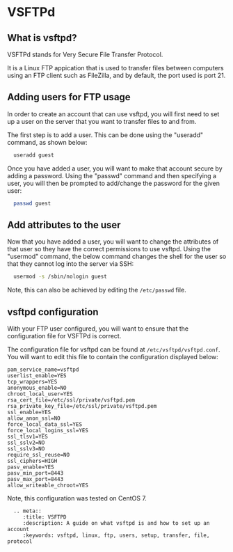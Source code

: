 # VSFTPd

## What is vsftpd?

VSFTPd stands for Very Secure File Transfer Protocol.

It is a Linux FTP appication that is used to transfer files between computers using an FTP client such as FileZilla, and by default, the port used is port 21.

## Adding users for FTP usage

In order to create an account that can use vsftpd, you will first need to set up a user on the server that you want to transfer files to and from.

The first step is to add a user. This can be done using the "useradd" command, as shown below:

```bash
  useradd guest
```

Once you have added a user, you will want to make that account secure by adding a password. Using the "passwd" command and then specifying a user, you will then be prompted to add/change the password for the given user:

```bash
  passwd guest
```

## Add attributes to the user

Now that you have added a user, you will want to change the attributes of that user so they have the correct permissions to use vsftpd. Using the "usermod" command, the below command changes the shell for the user so that they cannot log into the server via SSH:

```bash
  usermod -s /sbin/nologin guest
```

Note, this can also be achieved by editing the `/etc/passwd` file.

## vsftpd configuration

With your FTP user configured, you will want to ensure that the configuration file for VSFTPd is correct.

The configuration file for vsftpd can be found at `/etc/vsftpd/vsftpd.conf`. You will want to edit this file to contain the configuration displayed below:

```console
pam_service_name=vsftpd
userlist_enable=YES
tcp_wrappers=YES
anonymous_enable=NO
chroot_local_user=YES
rsa_cert_file=/etc/ssl/private/vsftpd.pem
rsa_private_key_file=/etc/ssl/private/vsftpd.pem
ssl_enable=YES
allow_anon_ssl=NO
force_local_data_ssl=YES
force_local_logins_ssl=YES
ssl_tlsv1=YES
ssl_sslv2=NO
ssl_sslv3=NO
require_ssl_reuse=NO
ssl_ciphers=HIGH
pasv_enable=YES
pasv_min_port=8443
pasv_max_port=8443
allow_writeable_chroot=YES
```

Note, this configuration was tested on CentOS 7.

```eval_rst
  .. meta::
     :title: VSFTPD
     :description: A guide on what vsftpd is and how to set up an account 
     :keywords: vsftpd, linux, ftp, users, setup, transfer, file, protocol
```
